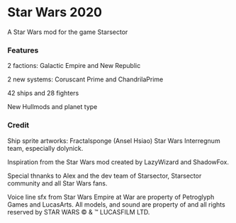 # Star Wars 2020
A Star Wars mod for the game Starsector

### Features

2 factions:
Galactic Empire and New Republic

2 new systems: Coruscant Prime and ChandrilaPrime

42 ships and 28 fighters

New Hullmods and planet type

### Credit 

  Ship sprite artworks:
    Fractalsponge (Ansel Hsiao)
    Star Wars Interregnum team, especially dolynick.
  
  Inspiration from the Star Wars mod created by LazyWizard and ShadowFox.


Special thnanks to Alex and the dev team of Starsector, Starsector community and all Star Wars fans.


Voice line sfx from Star Wars Empire at War are property of Petroglyph Games and LucasArts.
All models, and sound are property of and all rights reserved by STAR WARS © & ™ LUCASFILM LTD.
